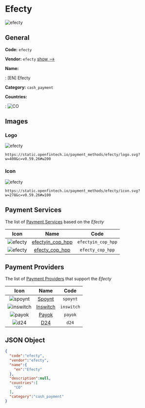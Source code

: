 
# Efecty 
![efecty](https://static.openfintech.io/payment_methods/efecty/logo.svg?w=400&c=v0.59.26#w200)  

## General 
**Code:** `efecty` 
 
**Vendor:** `efecty` [show -->](/vendors/efecty/) 
 
**Name:** 
 
:	[EN] Efecty 
 
**Category:** `cash_payment` 
 
**Countries:** 
 
:	![CO](https://cdnjs.cloudflare.com/ajax/libs/flag-icon-css/3.3.0/flags/4x3/co.svg#w24)  

## Images 

### Logo 
![efecty](https://static.openfintech.io/payment_methods/efecty/logo.svg?w=400&c=v0.59.26#w200)  

```
https://static.openfintech.io/payment_methods/efecty/logo.svg?w=400&c=v0.59.26#w200
```  

### Icon 
![efecty](https://static.openfintech.io/payment_methods/efecty/icon.svg?w=278&c=v0.59.26#w100)  

```
https://static.openfintech.io/payment_methods/efecty/icon.svg?w=278&c=v0.59.26#w100
```  

## Payment Services 
 
The list of [Payment Services](/payment-services/) based on the _Efecty_ 

|Icon|Name|Code| 
|:---:|:---:|:---:| 
|![efecty](https://static.openfintech.io/payment_methods/efecty/icon.svg?w=278&c=v0.59.26#w100) |[efectyin_cop_hpp](/payment-services/efectyin_cop_hpp/)|`efectyin_cop_hpp`| 
|![efecty](https://static.openfintech.io/payment_methods/efecty/icon.svg?w=278&c=v0.59.26#w100) |[efecty_cop_hpp](/payment-services/efecty_cop_hpp/)|`efecty_cop_hpp`| 
 

## Payment Providers 
 
The list of [Payment Providers](/payment-providers/) that support the _Efecty_ 

|Icon|Name|Code| 
|:---:|:---:|:---:| 
|![spoynt](https://static.openfintech.io/payment_providers/spoynt/icon.svg?w=278&c=v0.59.26#w100) |[Spoynt](/payment-providers/spoynt/)|`spoynt`| 
|![inswitch](https://static.openfintech.io/payment_providers/inswitch/icon.png?w=278&c=v0.59.26#w100) |[Inswitch](/payment-providers/inswitch/)|`inswitch`| 
|![payok](https://static.openfintech.io/payment_providers/payok/icon.png?w=278&c=v0.59.26#w100) |[Payok](/payment-providers/payok/)|`payok`| 
|![d24](https://static.openfintech.io/payment_providers/d24/icon.svg?w=278&c=v0.59.26#w100) |[D24](/payment-providers/d24/)|`d24`| 
 

## JSON Object 

```json
{
  "code":"efecty",
  "vendor":"efecty",
  "name":{
    "en":"Efecty"
  },
  "description":null,
  "countries":[
    "CO"
  ],
  "category":"cash_payment"
}
```  
